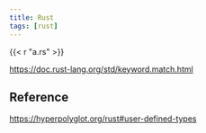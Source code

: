 ```yaml
---
title: Rust
tags: [rust]
---
```


{{< r "a.rs" >}}

<https://doc.rust-lang.org/std/keyword.match.html>

## Reference

<https://hyperpolyglot.org/rust#user-defined-types>
